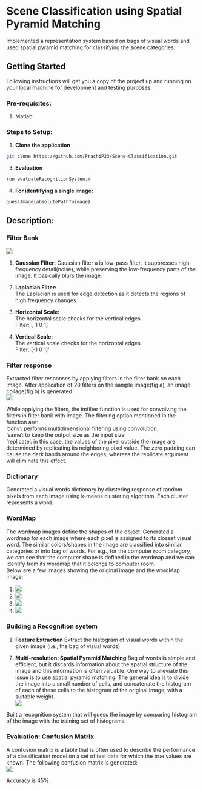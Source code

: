 # Scene Classification using Spatial Pyramid Matching
Implemented a representation system based on bags of visual words and used spatial pyramid matching for classifying the scene categories.

## Getting Started
Following instructions will get you a copy of the project up and running on your local machine for development and testing purposes.

### Pre-requisites:
1. Matlab

### Steps to Setup:
1. **Clone the application**
```bash
git clone https://github.com/PrachiP23/Scene-Classification.git
```

3. **Evaluation**
```bash
run evaluateRecognitionSystem.m
```

4. **For identifying a single image:**
```bash
guessImage(absolutePathToimage)
```

## Description:

### Filter Bank
![](readme_images/filterbank.JPG)

1. **Gaussian Filter:**
Gaussian filter a is low-pass filter. It suppresses high-frequency detail(noise), while preserving the low-frequency parts of the image. It basically blurs the image.  

2. **Laplacian Filter:**  
The Laplacian is used for edge detection as it detects the regions of high frequency changes.  

3. **Horizontal Scale:**  
The horizontal scale checks for the vertical edges.  
Filter: [-1 0 1]  
4. **Vertical Scale:**  
The vertical scale checks for the horizontal edges.  
Filter: [-1 0 1]'  

### Filter response
Extracted filter responses by applying filters in the filter bank on each image. After application of 20 filters on the sample image(fig a), an image collage(fig b) is generated.  
![](readme_images/filterResponse.JPG)

While applying the filters, the imfilter function is used for convolving the filters in filter bank with image. The filtering option mentioned in the function are:  
‘conv’: performs multidimensional filtering using convolution.  
‘same’: to keep the output size as the input size  
‘replicate’: in this case, the values of the pixel outside the image are determined by replicating its neighboring pixel value. The zero padding can cause the dark bands around the edges, whereas the replicate argument will eliminate this effect.  


### Dictionary
Generated a visual words dictionary by clustering response of random pixels from each image using k-means clustering algorithm. Each cluster represents a word.  

### WordMap
The wordmap images define the shapes of the object. Generated a wordmap for each image where each pixel is assigned to its closest visual word. The similar colors/shapes in the image are classified into similar categories or into bag of words.
For e.g., for the computer room category, we can see that the computer shape is defined in the wordmap and we can identify from its wordmap that it belongs to computer room.  
Below are a few images showing the original image and the wordMap image:  
1. ![](readme_images/wordMap1.JPG)  
2. ![](readme_images/wordMap2.JPG)  
3. ![](readme_images/wordMap3.JPG)  
4. ![](readme_images/wordMap4.JPG)  

### Building a Recognition system
1. **Feature Extraction**
Extract the histogram of visual words within the given image (i.e., the bag of visual words)

2. **Multi-resolution: Spatial Pyramid Matching**
Bag of words is simple and efficient, but it discards information about the spatial structure of the image and this information is often valuable. One way to alleviate this issue is to use spatial pyramid matching. The general idea is to divide the image into a small number of cells, and concatenate the histogram of each of these cells to the histogram of the original image, with a suitable weight.  
![](readme_images/SPM.JPG)  

Built a recognition system that will guess the image by comparing histogram of the image with the training set of histograms.


### Evaluation: Confusion Matrix
  A confusion matrix is a table that is often used to describe the performance of a classification model  on a set of test data for which the true values are known. The following confusion matrix is generated:  
![](readme_images/confusionMatrix.JPG)  

Accuracy is 45%.
